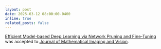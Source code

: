 ```yaml
---
layout: post
date: 2025-03-12 08:00:00-0400
inline: true
related_posts: false
---
```


 [Efficient Model-based Deep Learning via Network Pruning and Fine-Tuning](https://assets-eu.researchsquare.com/files/rs-5286110/v1_covered_4b26ae5a-0899-454c-8710-f823ac3e6e6c.pdf?c=1730175447) was accepted to [Journal of Mathematical Imaging and Vision](https://link.springer.com/journal/10851).
